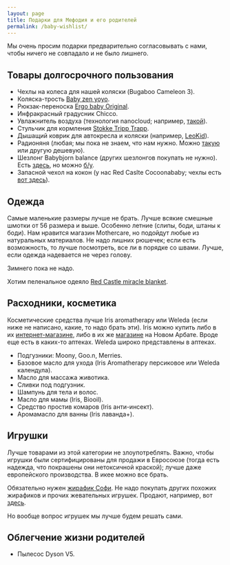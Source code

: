```yaml
---
layout: page
title: Подарки для Мефодия и его родителей
permalink: /baby-wishlist/
---
```


Мы очень просим подарки предварительно согласовывать с нами, чтобы ничего не совпадало и не было лишнего.

## Товары долгосрочного пользования

- Чехлы на колеса для нашей коляски (Bugaboo Cameleon 3).
- Коляска-трость [Baby zen yoyo](https://market.yandex.ru/product/8528976?hid=90796&suggest=1&suggest_type=model).
- Рюкзак-переноска [Ergo baby Original](https://market.yandex.ru/product/1224138937?hid=989026&show-uid=64091699339949026800000).
- Инфракрасный градусник Chicco.
- Увлажнитель воздуха (технология nanocloud; например, [такой](http://www.ozon.ru/context/detail/id/22444124/?frommarket=https%3a/market.yandex.ru/search.xml%3fcvredirect=2&text=увлажнитель+воздуха+nanocloud&utm_campaign=div_appliance&utm_content=22444124&utm_medium=cpc&utm_source=cpc_yandex_market&utm_term=22444124&ymclid=64288878735409720190005)).
- Стульчик для кормления [Stokke Tripp Trapp](http://www.istokke.ru/stulya/tripp-trapp/).
- Дышащий коврик для автокресла и коляски (например, [LeoKid](http://kids.wikimart.ru/walks_and_tours/child_carseats/accessories_carchair/model/72258775/matrasy_leokid_dyshashhijj_kovrik_krasnyjj/)).
- Радионяня (любая; мы пока не знаем, что нам нужно. Можно [такую](https://market.yandex.ru/product/13414678?hid=989023) или другую дешевую).
- Шезлонг Babybjorn balance (других шезлонгов покупать не нужно). Есть [здесь](http://www.mytoys.ru/BabyBjorn-Кресло-шезлонг-Balance-Soft-BabyBjorn-бежевый/Кресла-качалки-качели-и-шезлон/KID/ru-mt.ba.ca32.02/2621983?utm_content=17218360&utm_medium=CPC&mc=RUS_MTS_ONL_PSE_yandex-market_feed_ps_1&ymclid=64282486011518798630002&utm_campaign=17218330&utm_source=ymarket&frommarket=https%3A%2F%2Fmarket.yandex.ru%2Fsearch.xml%3Fclid%3D545%26cvredirect%3D0%26text%3Dbabybjorn+balance&utm_term=2621983), но можно [б/у](https://www.avito.ru/moskva?q=babybjorn+balance).
- Запасной чехол на кокон (у нас Red Caslte Cocoonababy; чехлы есть [вот здесь](http://www.olant-shop.ru/catalog/olant/?ID=38336&SECTION_ID=195004)).

## Одежда

Самые маленькие размеры лучше не брать. Лучше всякие смешные шмотки от 56 размера и выше. Особенно летние (слипы, боди, штаны к боди). Нам нравится магазин Mothercare, но подойдут любые из натуральных материалов. Не надо лишних рюшечек; если есть возможность, то лучше посмотреть, все ли в порядке со швами. Лучше, если одежда надевается не через голову.

Зимнего пока не надо.

Хотим пеленальное одеяло [Red Castle miracle blanket](http://www.olant-shop.ru/catalog/olant/?ID=114525&SECTION_ID=2087).

## Расходники, косметика

Косметические средства лучше Iris aromatherapy или Weleda (если ниже не написано, какие, то надо брать эти). Iris можно купить либо в их [интернет-магазине](http://aromatherapy.ru), либо в их же [магазине](http://aromatherapy.ru/ehfirnye-masla-kupit/branded-boutiques/) на Новом Арбате. Вроде еще есть в каких-то аптеках. Weleda широко представлены в аптеках.

- Подгузники: Moony, Goo.n, Merries.
- Базовое масло для ухода (Iris Aromatherapy персиковое или Weleda календула).
- Масло для массажа животика.
- Сливки под подгузник.
- Шампунь для тела и волос.
- Масло для мамы (Iris, Biooil).
- Средство простив комаров (Iris анти-инсект).
- Аромамасло для ванны (Iris лаванда+).


## Игрушки

Лучше товарами из этой категории не злоупотреблять. Важно, чтобы игрушки были сертифицированы для продажи в Евросоюзе (тогда есть надежда, что покрашены они нетоксичной краской); лучше даже европейского производства. В икее можно все брать.

Обязательно нужен [жирафик Софи](http://www.sofigiraf.ru/). Не надо покупать других похожих жирафиков и прочих жевательных игрушек. Продают, например, вот [здесь](http://www.olant-shop.ru/catalog/olant/?ID=2168543&SECTION_ID=2343).

Но вообще вопрос игрушек мы лучше будем решать сами.

## Облегчение жизни родителей

- Пылесос Dyson V5.
